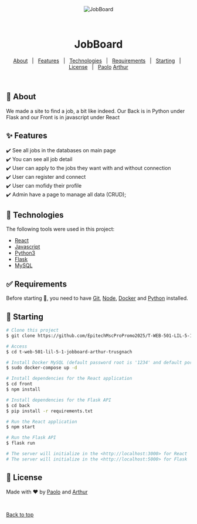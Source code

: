 <div align="center" id="top"> 
  <img src="./.github/app.gif" alt="JobBoard" />

  &#xa0;

</div>

<h1 align="center">JobBoard</h1>

<p align="center">
  <a href="#dart-about">About</a> &#xa0; | &#xa0; 
  <a href="#sparkles-features">Features</a> &#xa0; | &#xa0;
  <a href="#rocket-technologies">Technologies</a> &#xa0; | &#xa0;
  <a href="#white_check_mark-requirements">Requirements</a> &#xa0; | &#xa0;
  <a href="#checkered_flag-starting">Starting</a> &#xa0; | &#xa0;
  <a href="#memo-license">License</a> &#xa0; | &#xa0;
  <a href="https://github.com/Gaother" target="_blank">Paolo</a>
  <a href="https://github.com/Arthur24-t" target="_blank">Arthur</a>
</p>

<br>

## :dart: About ##

We made a site to find a job, a bit like indeed. Our Back is in Python under Flask and our Front is in javascript under React 

## :sparkles: Features ##

:heavy_check_mark: See all jobs in the databases on main page\
:heavy_check_mark: You can see all job detail\
:heavy_check_mark: User can apply to the jobs they want with and without connection\
:heavy_check_mark: User can register and connect\
:heavy_check_mark: User can mofidy their profile\
:heavy_check_mark: Admin have a page to manage all data (CRUD);

## :rocket: Technologies ##

The following tools were used in this project:

- [React](https://pt-br.reactjs.org/)
- [Javascript](https://www.typescriptlang.org/)
- [Python3](https://www.python.org)
- [Flask](https://flask.palletsprojects.com/en/2.2.x/)
- [MySQL](https://www.mysql.com/fr/)

## :white_check_mark: Requirements ##

Before starting :checkered_flag:, you need to have [Git](https://git-scm.com), [Node](https://nodejs.org/en/), [Docker](https://www.docker.com) and [Python](https://www.python.org) installed.

## :checkered_flag: Starting ##

```bash
# Clone this project
$ git clone https://github.com/EpitechMscProPromo2025/T-WEB-501-LIL-5-1-jobboard-arthur.trusgnach.git

# Access
$ cd t-web-501-lil-5-1-jobboard-arthur-trusgnach

# Install Docker MySQL (default password root is '1234' and default port is 3306)
$ sudo docker-compose up -d   

# Install dependencies for the React application 
$ cd front
$ npm install 

# Install dependencies for the Flask API 
$ cd back
$ pip install -r requirements.txt

# Run the React application
$ npm start

# Run the Flask API
$ flask run

# The server will initialize in the <http://localhost:3000> for React 
# The server will initialize in the <http://localhost:5000> for Flask 
```

## :memo: License ##

Made with :heart: by <a href="https://github.com/Gaother" target="_blank">Paolo</a> and <a href="https://github.com/Arthur24-t" target="_blank">Arthur</a>

&#xa0;

<a href="#top">Back to top</a>
